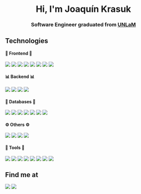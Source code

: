 <h1 align="center">Hi, I'm Joaquín Krasuk</h1>
<h3 align="center"><b>Software Engineer</b> graduated from <a href="https://www.unlam.edu.ar/" target="_blank">UNLaM</a></h3>

## Technologies
#### 🎨 Frontend 🎨
[![](https://img.shields.io/badge/React-20232A?style=for-the-badge&logo=react&logoColor=61DAFB)](#)
[![](https://img.shields.io/badge/redux-%23593d88.svg?style=for-the-badge&logo=redux&logoColor=white)](#)
[![](https://img.shields.io/badge/React_Router-CA4245?style=for-the-badge&logo=react-router&logoColor=white)](#)
[![](https://img.shields.io/badge/chart.js-F5788D.svg?style=for-the-badge&logo=chart.js&logoColor=white)](#)
[![](https://img.shields.io/badge/MUI-%230081CB.svg?style=for-the-badge&logo=material-ui&logoColor=white)](#)
[![](https://img.shields.io/badge/styled--components-DB7093?style=for-the-badge&logo=styled-components&logoColor=white)](#)
[![](https://img.shields.io/badge/tailwindcss-%2338B2AC.svg?style=for-the-badge&logo=tailwind-css&logoColor=white)](#)
[![](https://img.shields.io/badge/Sass-CC6699?style=for-the-badge&logo=sass&logoColor=white)](#)

#### 📊 Backend 📊
[![](https://img.shields.io/badge/Node.js-339933?style=for-the-badge&logo=nodedotjs&logoColor=white)](#)
[![](https://img.shields.io/badge/JWT-black?style=for-the-badge&logo=JSON%20web%20tokens)](#)
[![](https://img.shields.io/badge/express.js-%23404d59.svg?style=for-the-badge&logo=express&logoColor=%2361DAFB)](#)
[![](https://img.shields.io/badge/Socket.io-010101?&style=for-the-badge&logo=Socket.io&logoColor=white)](#)

#### 💾 Databases 💾
[![](https://img.shields.io/badge/MariaDB-003545?style=for-the-badge&logo=mariadb&logoColor=white)](#)
[![](https://img.shields.io/badge/MySQL-005C84?style=for-the-badge&logo=mysql&logoColor=white)](#)
[![](https://img.shields.io/badge/MongoDB-4EA94B?style=for-the-badge&logo=mongodb&logoColor=white)](#)
[![](https://img.shields.io/badge/postgres-%23316192.svg?style=for-the-badge&logo=postgresql&logoColor=white)](#)
[![](https://img.shields.io/badge/Microsoft%20SQL%20Sever-CC2927?style=for-the-badge&logo=microsoft%20sql%20server&logoColor=white)](#)
[![](https://img.shields.io/badge/redis-%23DD0031.svg?style=for-the-badge&logo=redis&logoColor=white)](#)
[![](https://img.shields.io/badge/sqlite-%2307405e.svg?style=for-the-badge&logo=sqlite&logoColor=white)](#)

#### ⚙ Others ⚙
[![](https://img.shields.io/badge/Java-ED8B00?style=for-the-badge&logo=java&logoColor=white)](#)
[![](https://img.shields.io/badge/kotlin-%230095D5.svg?style=for-the-badge&logo=kotlin&logoColor=white)](#)
[![](https://img.shields.io/badge/php-%23777BB4.svg?style=for-the-badge&logo=php&logoColor=white)](#)
[![](https://img.shields.io/badge/typescript-%23007ACC.svg?style=for-the-badge&logo=typescript&logoColor=white)](#)

#### 🔧 Tools 🔧
[![](https://img.shields.io/badge/GIT-F05032?style=for-the-badge&logo=git&logoColor=white)](#)
[![](https://img.shields.io/badge/figma-%23F24E1E.svg?style=for-the-badge&logo=figma&logoColor=white)](#)
[![](https://img.shields.io/badge/docker-%230db7ed.svg?style=for-the-badge&logo=docker&logoColor=white)](#)
[![](https://img.shields.io/badge/jira-%230A0FFF.svg?style=for-the-badge&logo=jira&logoColor=white)](#)
[![](https://img.shields.io/badge/Postman-FF6C37?style=for-the-badge&logo=postman&logoColor=white)](#)
[![](https://img.shields.io/badge/Trello-%23026AA7.svg?style=for-the-badge&logo=Trello&logoColor=white)](#)
[![](https://img.shields.io/badge/-Swagger-%23Clojure?style=for-the-badge&logo=swagger&logoColor=white)](#)
[![](https://img.shields.io/badge/-jest-%23C21325?style=for-the-badge&logo=jest&logoColor=white)](#)

## Find me at
[![](https://img.shields.io/badge/LinkedIn-0077B5?style=for-the-badge&logo=linkedin&logoColor=white)](https://www.linkedin.com/in/joaquin-krasuk)
[![](https://img.shields.io/badge/Microsoft_Outlook-0078D4?style=for-the-badge&logo=microsoft-outlook&logoColor=white)](mailto:jkrasuk@outlook.com)
